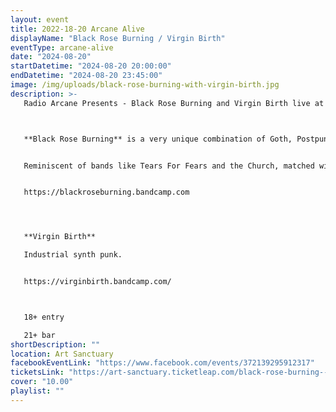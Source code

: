```yaml
---
layout: event
title: 2022-18-20 Arcane Alive
displayName: "Black Rose Burning / Virgin Birth"
eventType: arcane-alive
date: "2024-08-20"
startDatetime: "2024-08-20 20:00:00"
endDatetime: "2024-08-20 23:45:00"
image: /img/uploads/black-rose-burning-with-virgin-birth.jpg
description: >-
   Radio Arcane Presents - Black Rose Burning and Virgin Birth live at Art Sanctuary.



   **Black Rose Burning** is a very unique combination of Goth, Postpunk, Synthwave, Rock and Shoegaze.


   Reminiscent of bands like Tears For Fears and the Church, matched with the drive and determination of The Sisters Of Mercy and Bauhaus. Include the gothic-pop sensibilities of early Cult and The Cure.


   https://blackroseburning.bandcamp.com




   **Virgin Birth**

   Industrial synth punk.


   https://virginbirth.bandcamp.com/



   18+ entry

   21+ bar
shortDescription: ""
location: Art Sanctuary
facebookEventLink: "https://www.facebook.com/events/372139295912317"
ticketsLink: "https://art-sanctuary.ticketleap.com/black-rose-burning--virgin-birth"
cover: "10.00"
playlist: ""
---
```

